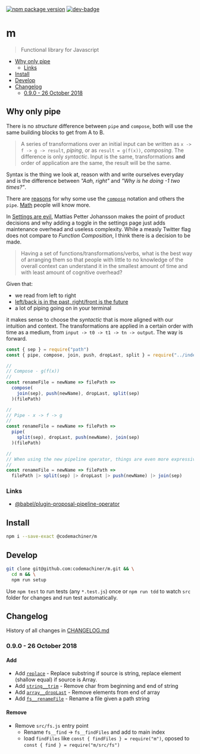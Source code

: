 [![npm package version](https://badge.fury.io/js/%40codemachiner%2Fm.svg)](https://badge.fury.io/js/%40codemachiner%2Fm)
[![dev-badge](https://david-dm.org/codemachiner/m/dev-status.svg)](https://david-dm.org/codemachiner/m?type=dev)

# m

> Functional library for Javascript

<!-- MarkdownTOC levels="2,3" autolink="true" autoanchor="false" -->

- [Why only pipe](#why-only-pipe)
    - [Links](#links)
- [Install](#install)
- [Develop](#develop)
- [Changelog](#changelog)
    - [0.9.0 - 26 October 2018](#090---26-october-2018)

<!-- /MarkdownTOC -->

## Why only pipe

There is no _structure_ difference between `pipe` and `compose`, both will use the same building blocks to get from A to B.

> A series of transformations over an initial input can be written as `x -> f -> g -> result`, _piping_, or as `result = g(f(x))`, _composing_. The difference is only _syntactic_. Input is the same, transformations **and** order of application are the same, the result will be the same.

Syntax is the thing we look at, reason with and write ourselves everyday and is the difference between _"Aah, right"_ and _"Why is he doing -1 two times?"_.

There are [reasons](https://en.wikipedia.org/wiki/Function_composition#Alternative_notations) for why some use the [`compose`](https://en.wikipedia.org/wiki/Composition_operator) notation and others the `pipe`. [Math](https://en.wikipedia.org/wiki/Nicolas_Bourbaki) people will know more.

In [Settings are evil](https://www.youtube.com/watch?v=glZ1C-Yu5tw), Mattias Petter Johansson makes the point of product decisions and why adding a toggle in the settings page just adds maintenance overhead and useless complexity. While a measly Twitter flag does not compare to _Function Composition_, I think there is a decision to be made.

> Having a set of functions/transformations/verbs, what is the best way of arranging them so that people with little to no knowledge of the overall context can understand it in the smallest amount of time and with least amount of cognitive overhead?

Given that:

- we read from left to right
- [left/back is in the past, right/front is the future](https://medium.com/@cwodtke/the-intuitive-and-the-unlearnable-cccffd9a762)
- a lot of piping going on in your terminal

it makes sense to choose the _syntactic_ that is more aligned with our intuition and context. The transformations are applied in a certain order with time as a medium, from `input -> t0 -> t1 -> tn -> output`. The way is forward.

```js
const { sep } = require("path")
const { pipe, compose, join, push, dropLast, split } = require("../index")

//
// Compose - g(f(x))
//
const renameFile = newName => filePath =>
  compose(
    join(sep), push(newName), dropLast, split(sep)
  )(filePath)

//
// Pipe - x -> f -> g
//
const renameFile = newName => filePath =>
  pipe(
    split(sep), dropLast, push(newName), join(sep) 
  )(filePath)

//
// When using the new pipeline operator, things are even more expressive
//
const renameFile = newName => filePath =>
  filePath |> split(sep) |> dropLast |> push(newName) |> join(sep)
```

### Links

- [@babel/plugin-proposal-pipeline-operator
](https://babeljs.io/docs/en/next/babel-plugin-proposal-pipeline-operator.html)

## Install

```bash
npm i --save-exact @codemachiner/m
```

## Develop

```bash
git clone git@github.com:codemachiner/m.git && \
  cd m && \
  npm run setup
```

Use `npm test` to run tests (any `*.test.js`) once or `npm run tdd` to watch `src` folder for changes and run test automatically.

## Changelog

History of all changes in [CHANGELOG.md](CHANGELOG.md)

### 0.9.0 - 26 October 2018

#### Add

- Add [`replace`](/src/replace/replace.js) - Replace substring if source is string, replace element (shallow equal) if source is Array.
- Add [`string__trim`](/src/string__trim/trim.js) - Remove char from beginning and end of string
- Add [`array__dropLast`](/src/array__drop-last/drop-last.js) - Remove elements from end of array
- Add [`fs__renameFile`](/src/fs__rename-file/rename-file.js) - Rename a file given a path string

#### Remove

- Remove `src/fs.js` entry point
  - Rename `fs__find` -> `fs__findFiles` and add to main index
  - load `findFiles` like `const { findFiles } = require("m")`, oposed to `const { find } = require("m/src/fs")`
